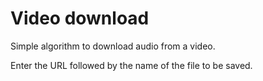 # Video download
Simple algorithm to download audio from a video.

Enter the URL followed by the name of the file to be saved.
